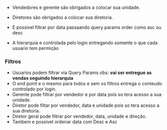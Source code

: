* Vendedores e gerente são obrigados a colocar sua unidade.
* Diretores são obrigados a colocar sua diretoria.


* E possivel filtrar por data passaando query params order como asc ou desc
* A hierarquia e controlada pelo login entregando somente o que cada usuario tem permição



### Filtros 

* Usuarios podem filtrar via Query Params obs: **vai ser entregue as vendas seguindo hierarquia**
* O end point e o mesmo para todos e sem os filtros entrega o conteudo controlado por login.
* Gerente pode filtrar por vendedor e por data pois so tera acesso a sua unidade.
* Diretor pode filtar por vendedor, data e unidade pois so tera acesso a sua diretoria.
* Diretor geral pode filtrar por vendedor, data, unidade e direção.
* Tambem e possivel ordenar data com Desc e Asc



